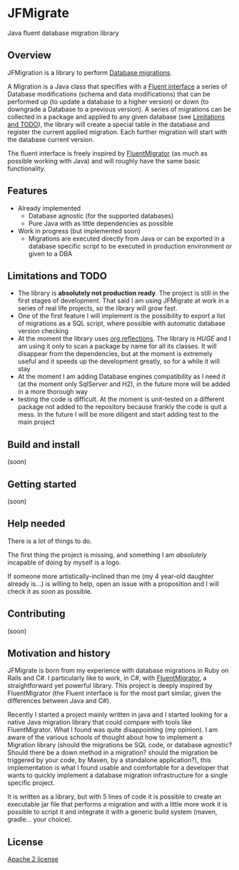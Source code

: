 # JFMigrate
Java fluent database migration library

## Overview

JFMigration is a library to perform [Database migrations](https://en.wikipedia.org/wiki/Schema_migration).

A Migration is a Java class that specifies with a [Fluent interface](https://en.wikipedia.org/wiki/Fluent_interface) a series of Database modifications (schema and data modifications) that can be performed up (to update a database to a higher version) or down (to downgrade a Database to a previous version). A series of migrations can be collected in a package and applied to any given database (see [Limitations and TODO](#Limitations-and-TODO)), the library will create a special table in the database and register the current applied migration. Each further migration will start with the database current version.

The fluent interface is freely inspired by [FluentMigrator](https://github.com/fluentmigrator/fluentmigrator) (as much as possible working with Java) and will roughly have the same basic functionality.

## Features

- Already implemented
    - Database agnostic (for the supported databases)
    - Pure Java with as little dependencies as possible
- Work in progress (but implemented soon)
    - Migrations are executed directly from Java or can be exported in a database specific script to be executed in production environment or given to a DBA

## Limitations and TODO

- The library is **absolutely not production ready**. The project is still in the first stages of development. That said I am using JFMigrate at work in a series of real life projects, so the library will grow fast.
- One of the first feature I will implement is the possibility to export a list of migrations as a SQL script, where possible with automatic database version checking
- At the moment the library uses [org.reflections](https://code.google.com/archive/p/reflections/). The library is *HUGE* and I am using it only to scan a package by name for all its classes. It will disappear from the dependencies, but at the moment is extremely useful and it speeds up the development greatly, so for a while it will stay
- At the moment I am adding Database engines compatibility as I need it (at the moment only SqlServer and H2), in the future more will be added in a more thorough way
- testing the code is difficult. At the moment is unit-tested on a different package not added to the repository because frankly the code is quit a mess. In the future I will be more diligent and start adding test to the main project

## Build and install

(soon)

## Getting started

(soon)

## Help needed

There is a lot of things to do.

The first thing the project is missing, and something I am *absolutely* incapable of doing by myself is a logo.

If someone more artistically-inclined than me (my 4 year-old daughter already is...) is willing to help, open an issue with a proposition and I will check it as soon as possible.

## Contributing

(soon)

## Motivation and history

JFMigrate is born from my experience with database migrations in Ruby on Rails and C#. I particularly like to work, in C#, with [FluentMigrator](https://github.com/fluentmigrator/fluentmigrator), a straightforward yet powerful library. This project is deeply inspired by FluentMigrator (the Fluent interface is for the most part similar, given the differences between Java and C#).

Recently I started a project mainly written in java and I started looking for a native Java migration library that could compare with tools like FluentMigrator. What I found was quite disappointing (my opinion). I am aware of the various schools of thought about how to implement a Migration library (should the migrations be SQL code, or database agnostic? Should there be a down method in a migration? should the migration be triggered by your code, by Maven, by a standalone application?), this implementation is what I found usable and comfortable for a developer that wants to quickly implement a database migration infrastructure for a single specific project.

It is written as a library, but with 5 lines of code it is possible to create an executable jar file that performs a migration and with a little more work it is possible to script it and integrate it with a generic build system (maven, gradle... your choice).

## License

[Apache 2 license](http://www.apache.org/licenses/LICENSE-2.0)